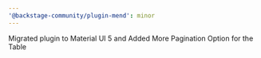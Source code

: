 ```yaml
---
'@backstage-community/plugin-mend': minor
---
```


Migrated plugin to Material UI 5 and Added More Pagination Option for the Table
